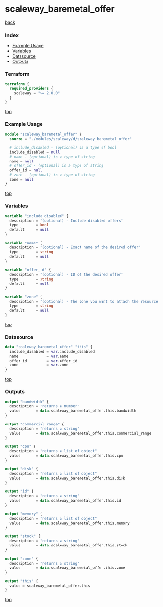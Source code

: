 # scaleway_baremetal_offer

[back](../scaleway.md)

### Index

- [Example Usage](#example-usage)
- [Variables](#variables)
- [Datasource](#datasource)
- [Outputs](#outputs)

### Terraform

```terraform
terraform {
  required_providers {
    scaleway = ">= 2.0.0"
  }
}
```

[top](#index)

### Example Usage

```terraform
module "scaleway_baremetal_offer" {
  source = "./modules/scaleway/d/scaleway_baremetal_offer"

  # include_disabled - (optional) is a type of bool
  include_disabled = null
  # name - (optional) is a type of string
  name = null
  # offer_id - (optional) is a type of string
  offer_id = null
  # zone - (optional) is a type of string
  zone = null
}
```

[top](#index)

### Variables

```terraform
variable "include_disabled" {
  description = "(optional) - Include disabled offers"
  type        = bool
  default     = null
}

variable "name" {
  description = "(optional) - Exact name of the desired offer"
  type        = string
  default     = null
}

variable "offer_id" {
  description = "(optional) - ID of the desired offer"
  type        = string
  default     = null
}

variable "zone" {
  description = "(optional) - The zone you want to attach the resource to"
  type        = string
  default     = null
}
```

[top](#index)

### Datasource

```terraform
data "scaleway_baremetal_offer" "this" {
  include_disabled = var.include_disabled
  name             = var.name
  offer_id         = var.offer_id
  zone             = var.zone
}
```

[top](#index)

### Outputs

```terraform
output "bandwidth" {
  description = "returns a number"
  value       = data.scaleway_baremetal_offer.this.bandwidth
}

output "commercial_range" {
  description = "returns a string"
  value       = data.scaleway_baremetal_offer.this.commercial_range
}

output "cpu" {
  description = "returns a list of object"
  value       = data.scaleway_baremetal_offer.this.cpu
}

output "disk" {
  description = "returns a list of object"
  value       = data.scaleway_baremetal_offer.this.disk
}

output "id" {
  description = "returns a string"
  value       = data.scaleway_baremetal_offer.this.id
}

output "memory" {
  description = "returns a list of object"
  value       = data.scaleway_baremetal_offer.this.memory
}

output "stock" {
  description = "returns a string"
  value       = data.scaleway_baremetal_offer.this.stock
}

output "zone" {
  description = "returns a string"
  value       = data.scaleway_baremetal_offer.this.zone
}

output "this" {
  value = scaleway_baremetal_offer.this
}
```

[top](#index)